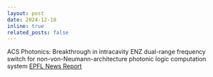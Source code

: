 ```yaml
---
layout: post
date: 2024-12-18
inline: true
related_posts: false
---
```


ACS Photonics: Breakthrough in intracavity ENZ dual-range frequency switch for non-von-Neumann-architecture photonic logic computation system [EPFL News Report](https://actu.epfl.ch/news/effiencient-epsilon-near-zero-intracavity-dual-r-2/)

